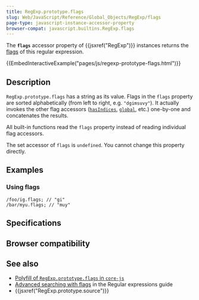 ```yaml
---
title: RegExp.prototype.flags
slug: Web/JavaScript/Reference/Global_Objects/RegExp/flags
page-type: javascript-instance-accessor-property
browser-compat: javascript.builtins.RegExp.flags
---
```




The **`flags`** accessor property of {{jsxref("RegExp")}} instances returns the [flags](/Web/JavaScript/Guide/Regular_expressions#advanced_searching_with_flags) of this regular expression.

{{EmbedInteractiveExample("pages/js/regexp-prototype-flags.html")}}

## Description

`RegExp.prototype.flags` has a string as its value. Flags in the `flags` property are sorted alphabetically (from left to right, e.g. `"dgimsuvy"`). It actually invokes the other flag accessors ([`hasIndices`](/Web/JavaScript/Reference/Global_Objects/RegExp/hasIndices), [`global`](/Web/JavaScript/Reference/Global_Objects/RegExp/global), etc.) one-by-one and concatenates the results.

All built-in functions read the `flags` property instead of reading individual flag accessors.

The set accessor of `flags` is `undefined`. You cannot change this property directly.

## Examples

### Using flags

```js-nolint
/foo/ig.flags; // "gi"
/bar/myu.flags; // "muy"
```

## Specifications



## Browser compatibility



## See also

- [Polyfill of `RegExp.prototype.flags` in `core-js`](https://github.com/zloirock/core-js#ecmascript-string-and-regexp)
- [Advanced searching with flags](/Web/JavaScript/Guide/Regular_expressions#advanced_searching_with_flags) in the Regular expressions guide
- {{jsxref("RegExp.prototype.source")}}
